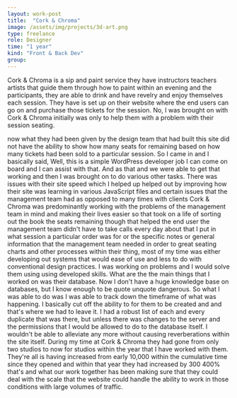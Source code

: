 ```yaml
---
layout: work-post
title:  "Cork & Chroma"
image: /assets/img/projects/3d-art.png
type: freelance
role: Designer
time: "1 year"
kind: "Front & Back Dev"
group:
---
```


Cork & Chroma is a sip and paint service they have instructors teachers artists that guide them through how to paint within an evening and the participants, they are able to drink and have revelry and enjoy themselves each session. They have is set up on their website where the end users can go on and purchase those tickets for the session. No, I was brought on with Cork & Chroma initially was only to help them with a problem with their session seating.

now what they had been given by the design team that had built this site did not have the ability to show how many seats for remaining based on how many tickets had been sold to a particular session. So I came in and I basically said, Well, this is a simple WordPress developer job I can come on board and I can assist with that. And as that and we were able to get that working and then I was brought on to do various other tasks.
There was issues with their site speed which I helped up helped out by improving how their site was learning in various JavaScript files and certain issues that the management team had as opposed to many times with clients Cork & Chroma was predominantly working with the problems of the management team in mind and making their lives easier so that took on a life of sorting out the book the seats remaining though that helped the end user the management team didn't have to take calls every day about that I put in what session a particular order was for or the specific notes or general information that the management team needed in order to great seating charts and other processes within their thing, most of my time was either developing out systems that would ease of use and less to do with conventional design practices. I was working on problems and I would solve them using using developed skills. What are the the main things that I worked on was their database. Now I don't have a huge knowledge base on databases, but I know enough to be quote unquote dangerous. So what I was able to do was I was able to track down the timeframe of what was happening.
I basically cut off the ability to for them to be created and and that's where we had to leave it. I had a robust list of each and every duplicate that was there, but unless there was changes to the server and the permissions that I would be allowed to do to the database itself. I wouldn't be able to alleviate any more without causing reverberations within the site itself. During my time at Cork & Chroma they had gone from only two studios to now for studios within the year that I have worked with them. They're all is having increased from early 10,000 within the cumulative time since they opened and within that year they had increased by 300 400% that's and what our work together has been making sure that they could deal with the scale that the website could handle the ability to work in those conditions with large volumes of traffic.

